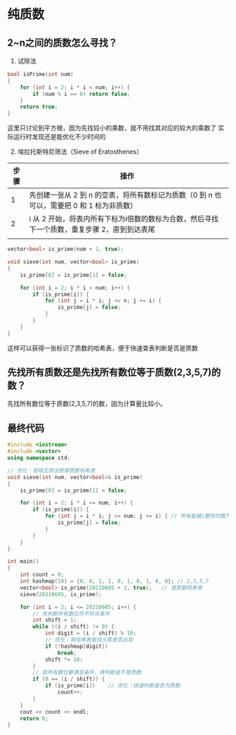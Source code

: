 # 纯质数
## 2~n之间的质数怎么寻找？

1. 试除法
``` cpp
bool isPrime(int num)
{
    for (int i = 2; i * i < num; i++) {
        if (num % i == 0) return false;
    }
    return true;
}
```
这里只讨论到平方根，因为先找较小的乘数，就不用找其对应的较大的乘数了
实际运行时发现还是能优化不少时间的

2. 埃拉托斯特尼筛法（Sieve of Eratosthenes）

| 步骤 | 操作 |
|-|-| 
| 1 | 先创建一张从 2 到 n 的空表，将所有数标记为质数（0 到 n 也可以，需要把 0 和 1 标为非质数） |
| 2 | i 从 2 开始，将表内所有下标为i倍数的数标为合数，然后寻找下一个质数，重复步骤 2，直到到达表尾 |
|||

``` cpp
vector<bool> is_prime(num + 1, true);

void sieve(int num, vector<bool> is_prime)
{
    is_prime[0] = is_prime[1] = false;

    for (int i = 2; i * i < num; i++) {
        if (is_prime[i]) {
            for (int j = i * i; j <= n; j += i) {
                is_prime[j] = false;
            }
        }
    }
}
```
这样可以获得一张标识了质数的哈希表，便于快速查表判断是否是质数

## 先找所有质数还是先找所有数位等于质数(2,3,5,7)的数？

先找所有数位等于质数(2,3,5,7)的数，因为计算量比较小。

## 最终代码

``` cpp
#include <iostream>
#include <vector>
using namespace std;

// 优化：用埃氏筛法获得质数哈希表
void sieve(int num, vector<bool>& is_prime)
{
    is_prime[0] = is_prime[1] = false;

    for (int i = 2; i * i <= num; i++) {
        if (is_prime[i]) {
            for (int j = i * i; j <= num; j += i) { // 所有能被i整除的数为合数
                is_prime[j] = false;
            }
        }
    }
}

int main()
{
    int count = 0;
    int hashmap[10] = {0, 0, 1, 1, 0, 1, 0, 1, 0, 0}; // 2,3,5,7
    vector<bool> is_prime(20210605 + 1, true);   // 查质数哈希表
    sieve(20210605, is_prime);

    for (int i = 2; i <= 20210605; i++) {
        // 先判断所有数位符不符合条件
        int shift = 1;
        while ((i / shift) != 0) {
            int digit = (i / shift) % 10;
            // 优化：用哈希表查找元素是否出现
            if (!hashmap[digit])
                break;
            shift *= 10;
        }
        // 若所有数位都满足条件，再判断是不是质数
        if (0 == (i / shift)) {
            if (is_prime[i])    // 优化：快速判断是否为质数
                count++;
        }
    }
    cout << count << endl;
    return 0;
}
```
